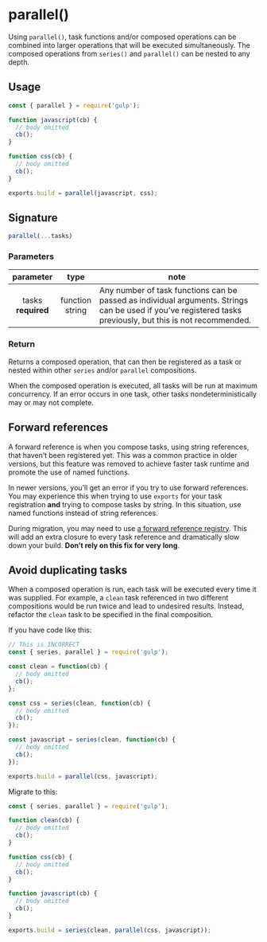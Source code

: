 <!-- front-matter
id: api-parallel
title: parallel()
hide_title: true
sidebar_label: parallel()
-->

# parallel()

Using `parallel()`, task functions and/or composed operations can be combined into larger operations that will be executed simultaneously. The composed operations from `series()` and `parallel()` can be nested to any depth.

## Usage

```js
const { parallel } = require('gulp');

function javascript(cb) {
  // body omitted
  cb();
}

function css(cb) {
  // body omitted
  cb();
}

exports.build = parallel(javascript, css);
```

## Signature

```js
parallel(...tasks)
```

### Parameters

| parameter | type | note |
|:--------------:|:------:|-------|
| tasks <br> **required** | function <br> string | Any number of task functions can be passed as individual arguments. Strings can be used if you’ve registered tasks previously, but this is not recommended. |

### Return

Returns a composed operation, that can then be registered as a task or nested within other `series` and/or `parallel` compositions.

When the composed operation is executed, all tasks will be run at maximum concurrency. If an error occurs in one task, other tasks nondeterministically may or may not complete.

## Forward references

A forward reference is when you compose tasks, using string references, that haven’t been registered yet. This was a common practice in older versions, but this feature was removed to achieve faster task runtime and promote the use of named functions.

In newer versions, you’ll get an error if you try to use forward references. You may experience this when trying to use `exports` for your task registration **and** trying to compose tasks by string. In this situation, use named functions instead of string references.

During migration, you may need to use [a forward reference registry][undertaker-forward-reference]. This will add an extra closure to every task reference and dramatically slow down your build. **Don’t rely on this fix for very long**.

## Avoid duplicating tasks

When a composed operation is run, each task will be executed every time it was supplied.  For example, a `clean` task referenced in two different compositions would be run twice and lead to undesired results. Instead, refactor the `clean` task to be specified in the final composition.

If you have code like this:
```js
// This is INCORRECT
const { series, parallel } = require('gulp');

const clean = function(cb) {
  // body omitted
  cb();
};

const css = series(clean, function(cb) {
  // body omitted
  cb();
});

const javascript = series(clean, function(cb) {
  // body omitted
  cb();
});

exports.build = parallel(css, javascript);
```

Migrate to this:

```js
const { series, parallel } = require('gulp');

function clean(cb) {
  // body omitted
  cb();
}

function css(cb) {
  // body omitted
  cb();
}

function javascript(cb) {
  // body omitted
  cb();
}

exports.build = series(clean, parallel(css, javascript));
```

[undertaker-forward-reference]: https://github.com/gulpjs/undertaker-forward-reference
